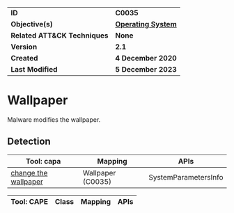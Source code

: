 <table>
<tr>
<td><b>ID</b></td>
<td><b>C0035</b></td>
</tr>
<tr>
<td><b>Objective(s)</b></td>
<td><b><a href="../operating-system">Operating System</a></b></td>
</tr>
<tr>
<td><b>Related ATT&CK Techniques</b></td>
<td><b>None</b></td>
</tr>
<tr>
<td><b>Version</b></td>
<td><b>2.1</b></td>
</tr>
<tr>
<td><b>Created</b></td>
<td><b>4 December 2020</b></td>
</tr>
<tr>
<td><b>Last Modified</b></td>
<td><b>5 December 2023</b></td>
</tr>
</table>


# Wallpaper

Malware modifies the wallpaper. 

## Detection

|Tool: capa|Mapping|APIs|
|---|---|---|
|[change the wallpaper](https://github.com/mandiant/capa-rules/blob/master/host-interaction/gui/session/wallpaper/change-the-wallpaper.yml)|Wallpaper (C0035)|SystemParametersInfo|

|Tool: CAPE|Class|Mapping|APIs|
|---|---|---|---|
